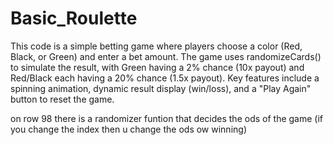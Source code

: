 ﻿# Basic_Roulette
This code is a simple betting game where players choose a color (Red, Black, or Green) and enter a bet amount. The game uses randomizeCards() to simulate the result, with Green having a 2% chance (10x payout) and Red/Black each having a 20% chance (1.5x payout). Key features include a spinning animation, dynamic result display (win/loss), and a "Play Again" button to reset the game.



on row 98 there is a randomizer funtion that decides the ods of the game (if you change the index then u change the ods ow winning)
